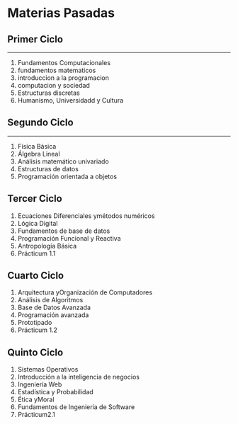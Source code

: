 # Materias Pasadas

## Primer Ciclo 
-------------------------------------------------------
1. Fundamentos Computacionales
2. fundamentos matematicos
3. introduccion a la programacion
4. computacion y sociedad
5. Estructuras discretas
6. Humanismo, Universidadd y Cultura

## Segundo Ciclo
-------------------------------------------------------
1. Física Básica
2. Álgebra Lineal
3. Análisis matemático univariado
4. Estructuras de datos
5. Programación orientada a objetos

## Tercer Ciclo
1. Ecuaciones Diferenciales ymétodos numéricos
2. Lógica Digital
3. Fundamentos de base de datos
4. Programación Funcional y Reactiva
5. Antropología Básica
6. Prácticum 1.1
   
## Cuarto Ciclo
1. Arquitectura yOrganización de Computadores
2. Análisis de Algoritmos
3. Base de Datos Avanzada
4. Programación avanzada
5. Prototipado
6. Prácticum 1.2

## Quinto Ciclo
1. Sistemas Operativos
2. Introducción a la inteligencia de negocios
3. Ingeniería Web
4. Estadística y Probabilidad
5. Ética yMoral
6. Fundamentos de Ingeniería de Software
7. Prácticum2.1
